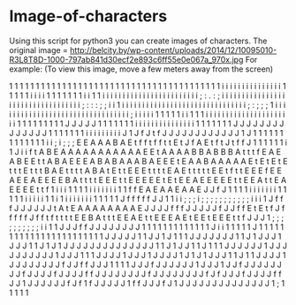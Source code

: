 # Image-of-characters
Using this script for python3 you can create images of characters.
The original image = http://belcity.by/wp-content/uploads/2014/12/10095010-R3L8T8D-1000-797ab841d30ecf2e893c6ff55e0e067a_970x.jpg
For example: (To view this image, move a few meters away from the screen)


 1 1 1 1 1 1 1 1 1 1 1 1 1 1 1 1 1 1 1 1 1 1 1 1 1 1 1 1 1 1 1 1 1 1 1 1 1 1 1 1 i
 i i i i i i i i i i i i i i 1 1 1 1 1 i i i i 1 1 1 1 1 1 1 i i 1 1 i i i i i i i
 i i i i i i i i i i i i i i i i i ; : . : ; i i i i i i i i i i i i i i i i i i i
 i i i i i i i i i i i i i i i ; : : : ; ; i i 1 i i i i i i i i i i i i i i i i i
 i i i i i i i i i i i i i i ; : ; ; ; 1 i i i i i i i i i i i i i i i i i i i i i
 i i i i i i i i i i i i ; i i i i i 1 1 1 1 1 i i 1 1 1 i i i i i i i i i i i i i
 i i i i i i i i i 1 1 1 1 1 1 1 1 1 J J J J J 1 1 1 1 1 1 1 i i i i i i i i i i i
 i i i i 1 1 1 1 1 1 1 J J J J J J J J J J J J J J 1 1 1 1 1 1 1 i i i i i i i i i
 J 1 J f J t f J J J J J J J J J J J J 1 J 1 1 1 1 1 1 1 1 1 1 1 1 1 i i ; i ; ; ;
 E E A A A B A E t f f t f f t t E t J f A E t f t J t f f J 1 1 1 1 1 1 i 1 J i i
 f t A B E A A A A A A A A A A A E E t A A A A B B A B B B A t t t f E A E A B E E
 t t A B A E E E A B A B A A A B A E E E t E A A B A A A A A E t E t E t E t t t E
 t t t B A E t t t t A B A t E t t E E E t t t t E A E t t t t t E E t f t t E E E
 f E E A E E A E E E E B A t t t t E E E t t E E E E E t E t E E A E E E E E t t E
 E A t t E A E E E E t t f 1 i i i 1 1 1 1 i i i i i i i 1 1 f f E A E A A E A A E
 J J f J 1 1 1 1 i i i i i i i 1 1 1 1 1 i i i i i 1 1 i 1 i i i i i i i 1 1 1 1 1
 J f f f f f J J 1 1 i i ; ; ; i ; ; ; ; ; ; ; ; ; ; ; i i i 1 J f f f J J J J J J
 t A t E A A A A A A A A E J J J J f f f J J J J J f J J f f E t E t f J f f f f f
 J f f t f t t t t E E B A t t t E E A E t t E E E A E t E E t E E E t t f J J J 1
 ; ; ; ; ; ; ; ; ; ; i i 1 1 J J J f f J J J J J J J J 1 1 1 1 1 1 1 1 1 1 1 1 1 J
 i i 1 1 1 1 1 J 1 1 1 1 1 1 1 1 1 1 1 1 1 1 1 1 1 1 1 1 1 1 1 J J J J J 1 1 J J 1
 J 1 1 1 J J J J J J J 1 1 J 1 J J J 1 J J J 1 1 J 1 J 1 J J J J J J J J J J J J J
 J 1 1 J 1 J J 1 1 J 1 1 1 J J J J J J 1 J J J J J J J J J J 1 J J J 1 1 1 J J J J
 1 J J J 1 J J J J 1 J 1 J 1 J J J 1 1 J 1 1 J J J J 1 J J J J J J J J f J J f f J
 J J 1 1 1 1 J J J f J J J J J J 1 J J J 1 J J f J J J J J J J J f J J J J f J J J
 J f f J J J J J J J J f J J J J J J J J f J f J J J f J J J J f f J J 1 J J J J J
 J f J f 1 f J J J J J 1 f f J J J f J 1 J J J J J J J J J J J J J J 1 ; 1 1 1 1 1
